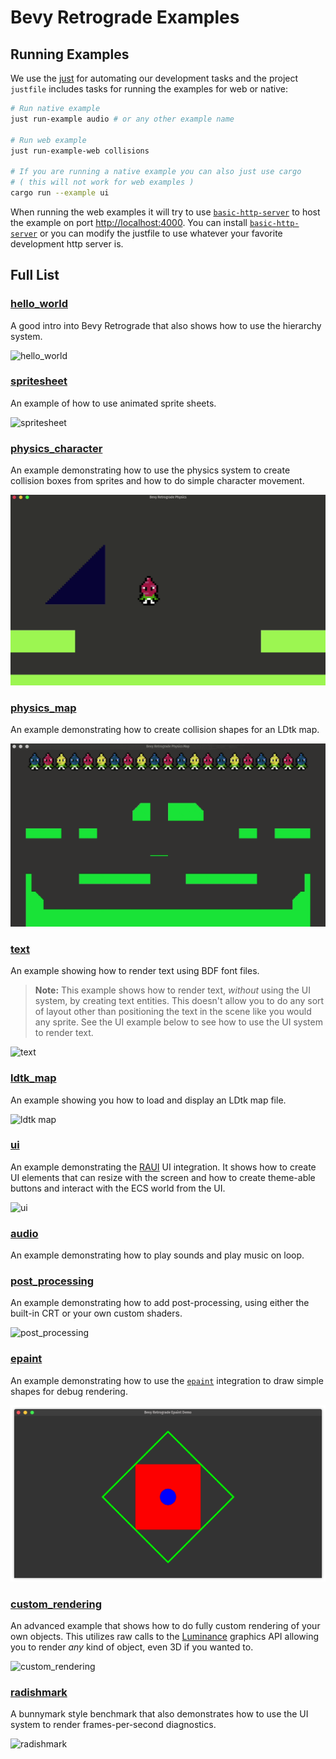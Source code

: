 # Bevy Retrograde Examples

## Running Examples

We use the [just] for automating our development tasks and the project `justfile` includes tasks for
running the examples for web or native:

```bash
# Run native example
just run-example audio # or any other example name

# Run web example
just run-example-web collisions

# If you are running a native example you can also just use cargo
# ( this will not work for web examples )
cargo run --example ui
```

When running the web examples it will try to use [`basic-http-server`] to host the example on port
<http://localhost:4000>. You can install [`basic-http-server`] or you can modify the justfile to use
whatever your favorite development http server is.

[just]: https://github.com/casey/just
[`basic-http-server`]: https://github.com/brson/basic-http-server

## Full List

### [hello_world]

A good intro into Bevy Retrograde that also shows how to use the hierarchy system.

![hello_world](./screenshots/hello_world.gif)

[hello_world]: ./hello_world.rs

### [spritesheet]

An example of how to use animated sprite sheets.

![spritesheet](./screenshots/spritesheet.gif)

[spritesheet]: ./spritesheet.rs

### [physics_character]

An example demonstrating how to use the physics system to create collision boxes from sprites and
how to do simple character movement.

![physics_character](./screenshots/physics_character.gif)

[physics_character]: ./physics_character.rs

### [physics_map]

An example demonstrating how to create collision shapes for an LDtk map.

![physics_map](./screenshots/physics_map.gif)

[physics_map]: ./physics_map.rs

### [text]

An example showing how to render text using BDF font files.

> **Note:** This example shows how to render text, _without_ using the UI system, by creating text
> entities. This doesn't allow you to do any sort of layout other than positioning the text in the
> scene like you would any sprite. See the UI example below to see how to use the UI system to
> render text.

![text](./screenshots/text.png)

[text]: ./text.rs

### [ldtk_map]

An example showing you how to load and display an LDtk map file.

![ldtk map](./screenshots/ldtk_map.png)

[ldtk_map]: ./ldtk_map.rs

### [ui]

An example demonstrating the [RAUI] UI integration. It shows how to create UI elements that can
resize with the screen and how to create theme-able buttons and interact with the ECS world from the
UI.

[raui]: https://raui-labs.github.io/raui/

![ui](./screenshots/ui.gif)

[ui]: ./ui.rs

### [audio]

An example demonstrating how to play sounds and play music on loop.

[audio]: ./audio.rs

### [post_processing]

An example demonstrating how to add post-processing, using either the built-in CRT or your own
custom shaders.

![post_processing](./screenshots/post_processing.png)

[post_processing]: ./post_processing.rs

### [epaint]

An example demonstrating how to use the [`epaint`](https://docs.rs/epaint) integration to draw
simple shapes for debug rendering.

![epaint](./screenshots/epaint.png)

[epaint]: ./epaint.rs

### [custom_rendering]

An advanced example that shows how to do fully custom rendering of your own objects. This utilizes
raw calls to the [Luminance] graphics API allowing you to render _any_ kind of object, even 3D if
you wanted to.

![custom_rendering](./screenshots/custom_rendering.gif)

[luminance]: https://github.com/phaazon/luminance-rs
[custom_rendering]: ./custom_rendering.rs

### [radishmark]

A bunnymark style benchmark that also demonstrates how to use the UI system to render
frames-per-second diagnostics.

![radishmark](./screenshots/radishmark.gif)

[radishmark]: ./radishmark.rs
